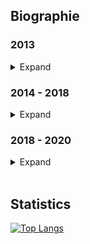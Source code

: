 ## Biographie

### 2013
<details>
<summary>Expand</summary>

- started learing Java for minecraft plugins

</details>

### 2014 - 2018
<details>
<summary>Expand</summary>

- improved my skills in java (networking, packet manipulation)
- started learning javascript for webbackend

</details>

### 2018 - 2020
<details>
<summary>Expand</summary>

- started to learn programming with nodejs, also started learning typescript for type definition

</details>

<br>

## Statistics

[![Top Langs](https://github-readme-stats.vercel.app/api/top-langs/?username=spaceaiDE&layout=compact&theme=dark)](https://github.com/spaceaiDE/github-readme-stats)
